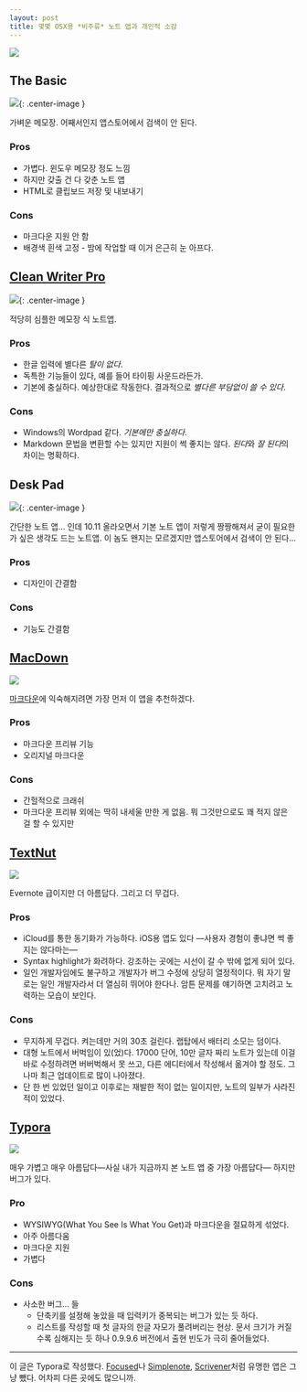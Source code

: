 ```yaml
---
layout: post
title: 몇몇 OSX용 *비주류* 노트 앱과 개인적 소감
---
```




![](/Resources/2016-07-27/notes.png)



## The Basic



![](/Resources/2016-07-27/thebasic.png){: .center-image }



가벼운 메모장. 어째서인지 앱스토어에서 검색이 안 된다.



### Pros



- 가볍다. 윈도우 메모장 정도 느낌
- 하지만 갖출 건 다 갖춘 노트 앱
- HTML로 클립보드 저장 및 내보내기




### Cons



- 마크다운 지원 안 함
- 배경색 흰색 고정 - 밤에 작업할 때 이거 은근히 눈 아프다.




## [Clean Writer Pro](https://itunes.apple.com/kr/app/clean-writer-pro/id478363291?mt=12)



![](/Resources/2016-07-27/cleanwriterpro.png){: .center-image }



적당히 심플한 메모장 식 노트앱.



### Pros



- 한글 입력에 별다른 *탈이 없다*.
- 독특한 기능들이 있다, 예를 들어 타이핑 사운드라든가.
- 기본에 충실하다. 예상한대로 작동한다. 결과적으로 *별다른 부담없이 쓸 수 있다*.




### Cons



- Windows의 Wordpad 같다. *기본에만 충실하다*.
- Markdown 문법을 변환할 수는 있지만 지원이 썩 좋지는 않다. *된다*와 *잘 된다*의 차이는 명확하다.




## Desk Pad



![](/Resources/2016-07-27/deskpad.png){: .center-image }



간단한 노트 앱… 인데 10.11 올라오면서 기본 노트 앱이 저렇게 짱짱해져서 굳이 필요한가 싶은 생각도 드는 노트앱. 이 놈도 왠지는 모르겠지만 앱스토어에서 검색이 안 된다… 



### Pros



- 디자인이 간결함




### Cons



- 기능도 간결함




## [MacDown](https://itunes.apple.com/kr/app/markdown/id727484953?mt=12)



![](/Resources/2016-07-27/macdown.png)



[마크다운](https://daringfireball.net/projects/markdown/)에 익숙해지려면 가장 먼저 이 앱을 추천하겠다.



### Pros



- 마크다운 프리뷰 기능
- 오리지널 마크다운




### Cons



- 간헐적으로 크래쉬
- 마크다운 프리뷰 외에는 딱히 내세울 만한 게 없음. 뭐 그것만으로도 꽤 적지 않은 걸 할 수 있지만




## [TextNut](http://www.textnutwriter.com)



![](/Resources/2016-07-27/textnut.png)

Evernote 급이지만 더 아름답다. 그리고 더 무겁다.



### Pros



- iCloud를 통한 동기화가 가능하다. iOS용 앱도 있다 —사용자 경험이 좋냐면 썩 좋지는 않다마는— 
- Syntax highlight가 화려하다. 강조하는 곳에는 시선이 갈 수 밖에 없게 되어 있다.
- 일인 개발자임에도 불구하고 개발자가 버그 수정에 상당히 열정적이다. 뭐 자기 말로는 일인 개발자라서 더 열심히 뛰어야 한다나. 암튼 문제를 얘기하면 고치려고 노력하는 모습이 보인다.




### Cons



- 무지하게 무겁다. 켜는데만 거의 30초 걸린다. 랩탑에서 배터리 소모는 덤이다.
- 대형 노트에서 버벅임이 있(었)다. 17000 단어, 10만 글자 짜리 노트가 있는데 이걸 바로 수정하려면 버버벅해서 못 쓰고, 다른 에디터에서 작성해서 옮겨야 할 정도. 그나마 최근 업데이트로 많이 나아졌다.
- 단 한 번 있었던 일이고 이후로는 재발한 적이 없는 일이지만, 노트의 일부가 사라진 적이 있었다.




## [Typora](http://typora.io)



![](/Resources/2016-07-27/typora.png)



매우 가볍고 매우 아름답다—사실 내가 지금까지 본 노트 앱 중 가장 아름답다— 하지만 버그가 있다.



### Pro



- WYSIWYG(What You See Is What You Get)과 마크다운을 절묘하게 섞었다.
- 아주 아름다움
- 마크다운 지원
- 가볍다




### Cons



- 사소한 버그… 들
  - 단축키를 설정해 놓았을 때 입력키가 중복되는 버그가 있는 듯 하다.
  - 리스트를 작성할 때 첫 글자의 한글 자모가 풀려버리는 현상. 문서 크기가 커질수록 심해지는 듯 하나 0.9.9.6 버전에서 출현 빈도가 극히 줄어들었다.


------

이 글은 Typora로 작성했다. [Focused](https://71squared.com/focused)나 [Simplenote](https://simplenote.com), [Scrivener](https://www.literatureandlatte.com/scrivener.php)처럼 유명한 앱은 그냥 뺐다. 어차피 다른 곳에도 많으니까.

